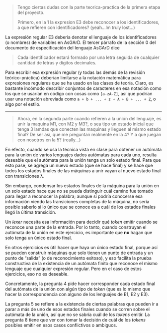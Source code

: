 > Tengo ciertas dudas con la parte teorica-practica de la primera etapa del
> proyecto.
>
> Primero, en la 1 la expresion E3 debe reconocer a los identificadores, a que
> refieren con identificadores? (yeah...Im truly lost...)

La expresión regular E3 debería denotar el lenguaje de los identificadores (o nombres) de variables en AsGArD.  El tercer párrafo de la sección 0 del documento de especificación del lenguaje AsGArD dice

> Cada identificador estará formado por una letra seguida de cualquier cantidad de letras y dígitos decimales.

Para escribir esa expresión regular (y todas las demás de la revisión teórico-práctica) deberían limitarse a la notación matemática para expresiones regulares que se ha usado en las clases de teoría.  Claro, es bastante incómodo describir conjuntos de caracteres en esa notación como los que se usarían en código con cosas como `[a-zA-Z]`, así que podrían usar una notación abreviada como `a + b + ... + z + A + B + ... + Z`, o algo por el estilo.



- - -



> Ahora, en la segunda parte cuando refieren a la unión del lenguaje, es unir
> la maquina M1, con M2 y M3?, o sea tipo un estado inicial que tenga 3 lamdas
> que conecten las maquinas y lleguen al mismo estado final? De ser así, que
> me preguntan realmente en la 4? Y a que juegan con nosotros en la 5?
> (really...) 

En efecto, cuando se usa la técnica vista en clase para obtener un autómata para la unión de varios lenguajes dados autómatas para cada uno, resulta deseable que el autómata para la unión tenga un solo estado final.  Para que esto pase, se agrega un nuevo estado (que se hace final) y se hace que todos los estados finales de las máquinas a unir vayan al nuevo estado final con transiciones λ.

Sin embargo, condensar los estados finales de la máquina para la unión en un solo estado hace que no se pueda distinguir cuál camino fue tomado para llegar a reconocer la palabra; aunque sí podría conocerse esa información viendo las transiciones completas de la máquina, no sería posible saberlo si lo único que se conoce es a cuál de los estados finales llegó la última transición.

Un *lexer* necesita esa información para decidir qué *token* emitir cuando se reconoce una parte de la entrada.  Por lo tanto, cuando construyan el autómata de la unión en este ejercicio, es importante que **no** hagan que solo tenga un único estado final.

En otros ejercicios es útil hacer que haya un único estado final, porque así se pueden construir máquinas que solo tienen un punto de entrada y un punto de “salida” (o de reconocimiento exitoso), y eso facilita la prueba constructiva de la existencia de un autómata finito que reconoce el mismo lenguaje que cualquier expresión regular.  Pero en el caso de estos ejercicios, eso no es deseable.



Concretamente, la pregunta 4 pide hacer corresponder cada estado final del autómata de la unión con algún tipo de *token* (que es lo mismo que hacer la correspondencia con alguno de los lenguajes de E1, E2 y E3).

La pregunta 5 se refiere a la existencia de ciertas palabras que pueden ir a parar a más de uno de esos estados finales cuando se corren sobre el autómata de la unión, así que no se sabría cuál de los *tokens* emitir.  La pregunta 8 tiene que ver con tomar la decisión de cuál de los *tokens* posibles emitir en esos casos conflictivos o ambiguos.
